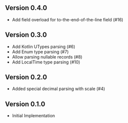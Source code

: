 ## Version 0.4.0
- Add field overload for to-the-end-of-the-line field (#16)

## Version 0.3.0
- Add Kotlin UTypes parsing (#6)
- Add Enum type parsing (#7)
- Allow parsing nullable records (#8)
- Add LocalTime type parsing (#10)

## Version 0.2.0

- Added special decimal parsing with scale (#4)

## Version 0.1.0

- Initial Implementation
